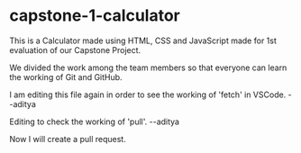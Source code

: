 # capstone-1-calculator

This is a Calculator made using HTML, CSS and JavaScript made for 1st evaluation of our Capstone Project.

We divided the work among the team members so that everyone can learn the working of Git and GitHub.

I am editing this file again in order to see the working of 'fetch' in VSCode. --aditya

Editing to check the working of 'pull'. --aditya

Now I will create a pull request.
